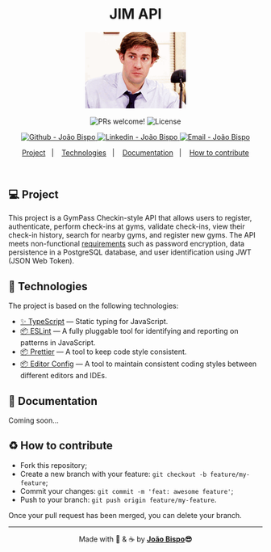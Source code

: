 <meta charset="utf-8">

<h1 align="center">
 JIM API
</h1>

<div align="center">
  <!-- <img  alt="Supino" title="#supino" src=".github/assets/supino.png" width="100px" /> -->
  <img  alt="The Office Jim Halpert staring at you" title="#the-office-jim-halpert" src=".github/assets/the-office-jim-halpert.gif" width="200px" />
</div>

<p align="center">
 <img src="https://img.shields.io/static/v1?label=PRs&message=welcome&color=E57C23&labelColor=1C1C1C" alt="PRs welcome!" />

  <img alt="License" src="https://img.shields.io/static/v1?label=license&message=not specified&color=E57C23&labelColor=1C1C1C">
</p>
<p align="center">
  <a href="https://github.com/joaobispo2077" target="_blank" >
    <img alt="Github - João Bispo" src="https://img.shields.io/badge/Github--%4B0082?style=plastic&labelColor=1C1C1C&color=E57C23&logo=github">
  </a>
  <a href="https://www.linkedin.com/in/joaobispo2077/" target="_blank" >
    <img alt="Linkedin - João Bispo" src="https://img.shields.io/badge/Linkedin--%23F8952D?style=plastic&labelColor=1C1C1C&color=E57C23&logo=linkedin">
  </a>
  <a href="mailto:joaobispo2077@gmail.com" target="_blank" >
    <img alt="Email - João Bispo" src="https://img.shields.io/badge/Email--%23F8952D?style=plastic&labelColor=1C1C1C&color=E57C23&logo=gmail">
  </a>
</p>

<p align="center">
  <a href="#-project">Project</a>&nbsp;&nbsp;&nbsp;|&nbsp;&nbsp;&nbsp;
  <a href="#-technologies">Technologies</a>&nbsp;&nbsp;&nbsp;|&nbsp;&nbsp;&nbsp;
  <a href="#-documentation">Documentation</a>&nbsp;&nbsp;&nbsp;|&nbsp;&nbsp;&nbsp;
  <a href="#%EF%B8%8F-how-to-contribute">How to contribute</a>
</p>

<br>

## 💻 Project

This project is a GymPass Checkin-style API that allows users to register, authenticate, perform check-ins at gyms, validate check-ins, view their check-in history, search for nearby gyms, and register new gyms. The API meets non-functional [requirements](./docs/requirements.md) such as password encryption, data persistence in a PostgreSQL database, and user identification using JWT (JSON Web Token).

## 🚀 Technologies

The project is based on the following technologies:

- [✨ TypeScript](https://www.typescriptlang.org) — Static typing for JavaScript.
- [📦 ESLint](https://eslint.org) — A fully pluggable tool for identifying and reporting on patterns in JavaScript.
- [📦 Prettier](https://prettier.io) — A tool to keep code style consistent.
- [📦 Editor Config](https://editorconfig.org) — A tool to maintain consistent coding styles between different editors and IDEs.

## 🔖 Documentation

Coming soon...

## ♻️ How to contribute

- Fork this repository;
- Create a new branch with your feature: `git checkout -b feature/my-feature`;
- Commit your changes: `git commit -m 'feat: awesome feature'`;
- Push to your branch: `git push origin feature/my-feature`.

Once your pull request has been merged, you can delete your branch.

---

<p align="center">Made with 💙 & ☕  by <strong><a href="https://www.linkedin.com/in/joaobispo2077/">João Bispo</a>😎 </strong> </p>